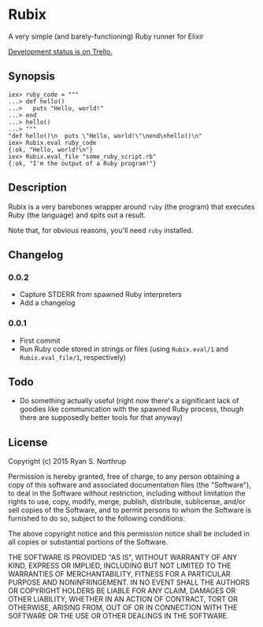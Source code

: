 # Rubix

A very simple (and barely-functioning) Ruby runner for Elixir

[Development status is on Trello.](https://trello.com/b/PTnz2ViQ/rubix)

## Synopsis

    iex> ruby_code = """
    ...> def hello()
    ...>   puts "Hello, world!"
    ...> end
    ...> hello()
    ...> """
    "def hello()\n  puts \"Hello, world!\"\nend\nhello()\n"
    iex> Rubix.eval ruby_code
    {:ok, "Hello, world!\n"}
    iex> Rubix.eval_file "some_ruby_script.rb"
    {:ok, "I'm the output of a Ruby program!"}

## Description

Rubix is a very barebones wrapper around `ruby` (the program) that
executes Ruby (the language) and spits out a result.

Note that, for obvious reasons, you'll need `ruby` installed.

## Changelog

### 0.0.2

* Capture STDERR from spawned Ruby interpreters
* Add a changelog

### 0.0.1

* First commit
* Run Ruby code stored in strings or files (using `Rubix.eval/1` and
  `Rubix.eval_file/1`, respectively)

## Todo

* Do something actually useful (right now there's a significant lack
  of goodies like communication with the spawned Ruby process, though
  there are supposedly better tools for that anyway)

## License

Copyright (c) 2015 Ryan S. Northrup

Permission is hereby granted, free of charge, to any person obtaining a copy
of this software and associated documentation files (the "Software"), to deal
in the Software without restriction, including without limitation the rights
to use, copy, modify, merge, publish, distribute, sublicense, and/or sell
copies of the Software, and to permit persons to whom the Software is
furnished to do so, subject to the following conditions:

The above copyright notice and this permission notice shall be included in
all copies or substantial portions of the Software.

THE SOFTWARE IS PROVIDED "AS IS", WITHOUT WARRANTY OF ANY KIND, EXPRESS OR
IMPLIED, INCLUDING BUT NOT LIMITED TO THE WARRANTIES OF MERCHANTABILITY,
FITNESS FOR A PARTICULAR PURPOSE AND NONINFRINGEMENT. IN NO EVENT SHALL THE
AUTHORS OR COPYRIGHT HOLDERS BE LIABLE FOR ANY CLAIM, DAMAGES OR OTHER
LIABILITY, WHETHER IN AN ACTION OF CONTRACT, TORT OR OTHERWISE, ARISING FROM,
OUT OF OR IN CONNECTION WITH THE SOFTWARE OR THE USE OR OTHER DEALINGS IN
THE SOFTWARE.
